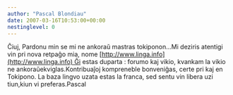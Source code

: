 ```yaml
---
author: "Pascal Blondiau"
date: 2007-03-16T10:53:00+00:00
nestinglevel: 0
---
```

Ĉiuj, Pardonu min se mi ne ankoraŭ mastras tokiponon...Mi deziris atentigi vin pri nova retpaĝo mia, nome [http://www.linga.info](http://www.linga.info) Ĝi estas duparta : forumo kaj vikio, kvankam la vikio ne ankoraŭekviglas.Kontribuaĵoj kompreneble bonveniĝas, certe pri kaj en Tokipono. La baza lingvo uzata estas la franca, sed sentu vin libera uzi tiun,kiun vi preferas.Pascal
